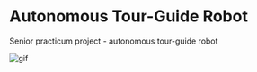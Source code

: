 # Autonomous Tour-Guide Robot
Senior practicum project - autonomous tour-guide robot


![gif](https://github.com/weretew/Autonomous-Tour-Guide-Robot/blob/master/tour_guide_robot.gif?raw=true)
